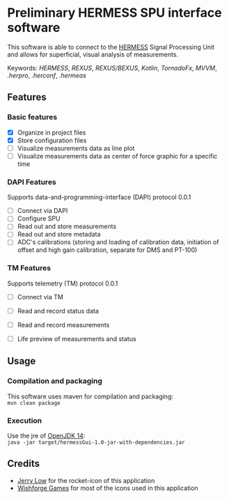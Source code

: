 # Preliminary HERMESS SPU interface software
This software is able to connect to the [HERMESS](https://www.project-hermess.com/) Signal
Processing Unit and allows for superficial, visual analysis of measurements.

Keywords: _HERMESS_, _REXUS_, _REXUS/BEXUS_, _Kotlin_, _TornadoFx_, _MVVM_, _.herpro_,
_.herconf_, _.hermeas_


## Features
### Basic features
- [X] Organize in project files
- [X] Store configuration files
- [ ] Visualize measurements data as line plot
- [ ] Visualize measurements data as center of force graphic for a specific time

### DAPI Features
Supports data-and-programming-interface (DAPI) protocol 0.0.1
- [ ] Connect via DAPI
- [ ] Configure SPU
- [ ] Read out and store measurements
- [ ] Read out and store metadata
- [ ] ADC's calibrations (storing and loading of calibration data, initiation of offset
  and high gain calibration, separate for DMS and PT-100)

### TM Features
Supports telemetry (TM) protocol 0.0.1
- [ ] Connect via TM
- [ ] Read and record status data
- [ ] Read and record measurements
- [ ] Life preview of measurements and status


## Usage
### Compilation and packaging
This software uses maven for compilation and packaging:  
`mvn clean package`

### Execution
Use the jre of [OpenJDK 14](https://openjdk.java.net/):  
`java -jar target/hermessGui-1.0-jar-with-dependencies.jar`


## Credits
- [Jerry Low](https://www.iconfinder.com/jerrylow) for the rocket-icon of this application
- [Wishforge Games](https://www.iconfinder.com/bitfreak86) for most of the icons used in this application